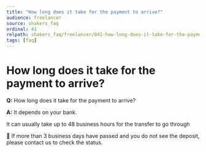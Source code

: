 ```yaml
---
title: "How long does it take for the payment to arrive?"
audience: freelancer
source: shakers_faq
ordinal: 41
relpath: shakers_faq/freelancer/041-how-long-does-it-take-for-the-payment-to-arrive.md
tags: [faq]
---
```


# How long does it take for the payment to arrive?

**Q:** How long does it take for the payment to arrive?

**A:** It depends on your bank.

It can usually take up to 48 business hours for the transfer to go through

📌 If more than 3 business days have passed and you do not see the deposit, please contact us to check the status.
